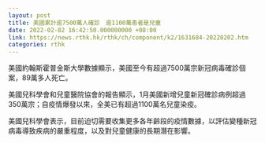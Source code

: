 ```yaml
---
layout: post
title: 美國累計逾7500萬人確診　逾1100萬患者是兒童
date: 2022-02-02 16:42:50.000000000 +08:00
link: https://news.rthk.hk/rthk/ch/component/k2/1631684-20220202.htm
categories: rthk
---
```


美國約翰斯霍普金斯大學數據顯示，美國至今有超過7500萬宗新冠病毒確診個案，89萬多人死亡。

美國兒科學會和兒童醫院協會的報告顯示，1月美國新增兒童新冠確診病例超過350萬宗；自疫情爆發以來，全美已有超過1100萬名兒童染疫。

美國兒科學會表示，目前迫切需要收集更多各年齡段的疫情數據，以評估變種新冠病毒導致疾病的嚴重程度，以及對兒童健康的長期潛在影響。
